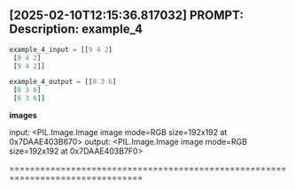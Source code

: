 [2025-02-10T12:15:36.817032] PROMPT: Description: example_4
--------------------------------------------------------------------------------

```python
example_4_input = [[9 4 2]
 [9 4 2]
 [9 4 2]]

example_4_output = [[8 3 6]
 [8 3 6]
 [8 3 6]]
```

**images**

input:
<PIL.Image.Image image mode=RGB size=192x192 at 0x7DAAE403B670>
output:
<PIL.Image.Image image mode=RGB size=192x192 at 0x7DAAE403B7F0>

================================================================================

